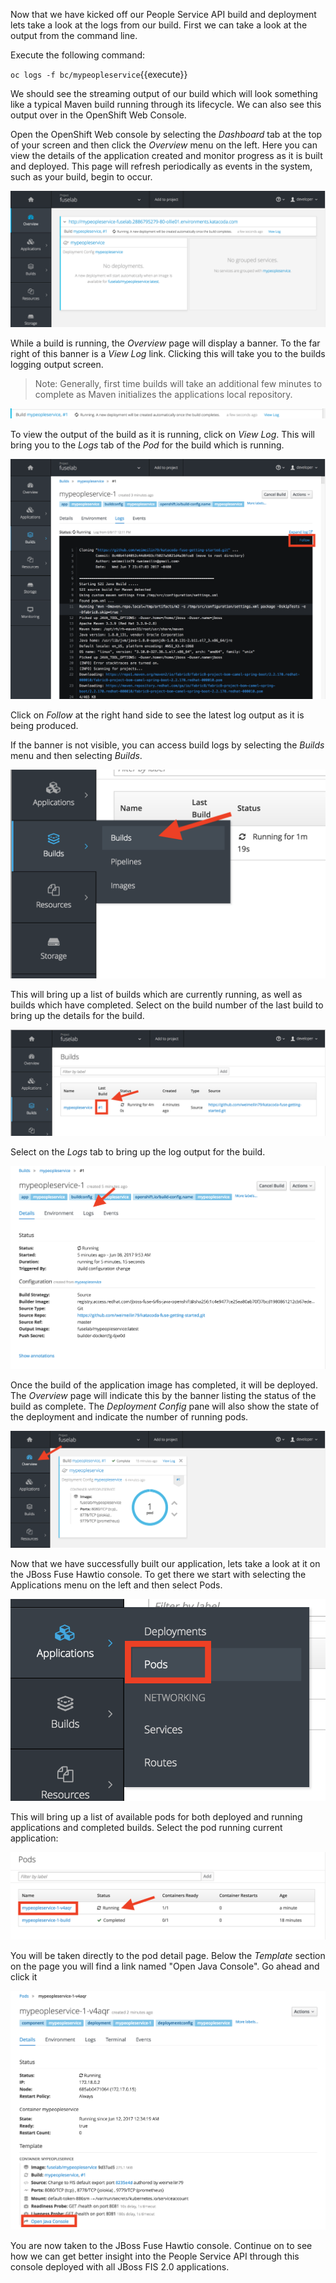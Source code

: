 Now that we have kicked off our People Service API build and deployment lets take a look at the logs from our build. First we can take a look at the output from the command line.

Execute the following command:

`oc logs -f bc/mypeopleservice`{{execute}}

We should see the streaming output of our build which will look something like a typical Maven build running through its lifecycle. We can also see this output over in the OpenShift Web Console.

Open the OpenShift Web console by selecting the _Dashboard_ tab at the top of your screen and then click the _Overview_ menu on the left. Here you can view the details of the application created and monitor progress as it is built and deployed. This page will refresh periodically as events in the system, such as your build, begin to occur.

![Application Overview](../../assets/intro-openshift/fis-deploy-app/02-build-in-progress.png)

While a build is running, the _Overview_ page will display a banner. To the far right of this banner is a _View Log_ link. Clicking this will take you to the builds logging output screen.

> Note: Generally, first time builds will take an additional few minutes to complete as Maven initializes the applications local repository.

![Build Progress Banner](../../assets/intro-openshift/fis-deploy-app/03-build-progress-banner.png)

To view the output of the build as it is running, click on _View Log_. This will bring you to the _Logs_ tab of the _Pod_ for the build which is running.

![Running Build Log](../../assets/intro-openshift/fis-deploy-app/03-running-build-log.png)

Click on _Follow_ at the right hand side to see the latest log output as it is being produced.

If the banner is not visible, you can access build logs by selecting the _Builds_ menu and then selecting _Builds_.

![Accessing Builds Menu](../../assets/intro-openshift/fis-deploy-app/03-accessing-builds-menu.png)

This will bring up a list of builds which are currently running, as well as builds which have completed. Select on the build number of the last build to bring up the details for the build.

![List of Builds Run](../../assets/intro-openshift/fis-deploy-app/03-list-of-builds-run.png)

Select on the _Logs_ tab to bring up the log output for the build.

![Build Details](../../assets/intro-openshift/fis-deploy-app/03-build-details.png)


Once the build of the application image has completed, it will be deployed. The _Overview_ page will indicate this by the banner listing the status of the build as complete. The _Deployment Config_ pane will also show the state of the deployment and indicate the number of running pods.

![Build has Completed](../../assets/intro-openshift/fis-deploy-app/03-build-has-completed.png)

Now that we have successfully built our application, lets take a look at it on the JBoss Fuse Hawtio console.  To get there we start with selecting the Applications menu on the left and then select Pods.

![Select Pods menu](../../assets/intro-openshift/fis-deploy-app/03-select-pods.png)

This will bring up a list of available pods for both deployed and running applications and completed builds. Select the pod running current application:

![Pods list](../../assets/intro-openshift/fis-deploy-app/03-pods-list.png)

You will be taken directly to the pod detail page. Below the *Template* section on the page you will find a link named "Open Java Console". Go ahead and click it

![Select Java Console](../../assets/intro-openshift/fis-deploy-app/03-select-java-console.png)

You are now taken to the JBoss Fuse Hawtio console. Continue on to see how we can get better insight into the People Service API through this console deployed with all JBoss FIS 2.0 applications.

